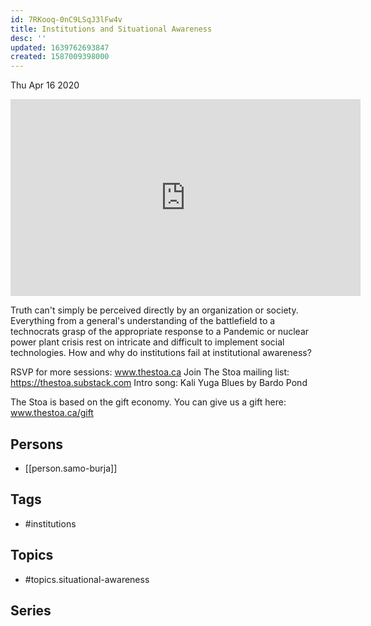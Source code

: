 ```yaml
---
id: 7RKooq-0nC9LSqJ3lFw4v
title: Institutions and Situational Awareness
desc: ''
updated: 1639762693847
created: 1587009398000
---
```





Thu Apr 16 2020

<iframe width="560" height="315" src="https://www.youtube.com/embed/ebaweEPaa74" title="Institutions and Situational Awareness w/ Samo Burja" frameborder="0" allow="accelerometer; autoplay; clipboard-write; encrypted-media; gyroscope; picture-in-picture" allowfullscreen ></iframe>

Truth can't simply be perceived directly by an organization or society. Everything from a general's understanding of the battlefield to a technocrats grasp of the appropriate response to a Pandemic or nuclear power plant crisis rest on intricate and difficult to implement social technologies. How and why do institutions fail at institutional awareness?

RSVP for more sessions: www.thestoa.ca
Join The Stoa mailing list: https://thestoa.substack.com
Intro song: Kali Yuga Blues by Bardo Pond

The Stoa is based on the gift economy. You can give us a gift here: www.thestoa.ca/gift

## Persons

- [[person.samo-burja]]

## Tags

- #institutions

## Topics

- #topics.situational-awareness

## Series



